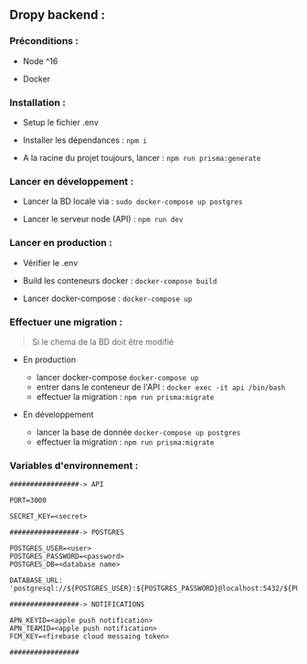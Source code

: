 ## Dropy backend : 

### Préconditions : 
- Node ^16

- Docker

### Installation : 

- Setup le fichier .env

- Installer les dépendances : `npm i`

- A la racine du projet toujours, lancer : `npm run prisma:generate`

### Lancer en développement :

- Lancer la BD locale via : `sudo docker-compose up postgres`

- Lancer le serveur node (API) : `npm run dev`

### Lancer en production :

- Vérifier le .env

- Build les conteneurs docker : `docker-compose build`

- Lancer docker-compose : `docker-compose up`

### Effectuer une migration :

> Si le chema de la BD doit être modifié

- En production
    - lancer docker-compose `docker-compose up`
    - entrer dans le conteneur de l'API : `docker exec -it api /bin/bash`
    - effectuer la migration : `npm run prisma:migrate`

- En développement
    - lancer la base de donnée `docker-compose up postgres`
    - effectuer la migration : `npm run prisma:migrate`

### Variables d'environnement : 
```
#################-> API

PORT=3000

SECRET_KEY=<secret>

#################-> POSTGRES

POSTGRES_USER=<user>
POSTGRES_PASSWORD=<password>
POSTGRES_DB=<database name>

DATABASE_URL: 'postgresql://${POSTGRES_USER}:${POSTGRES_PASSWORD}@localhost:5432/${POSTGRES_DB}'

#################-> NOTIFICATIONS

APN_KEYID=<apple push notification>
APN_TEAMID=<apple push notification>
FCM_KEY=<firebase cloud messaing token>

#################
```



